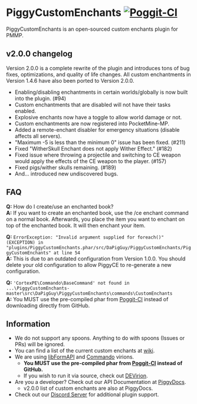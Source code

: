 # PiggyCustomEnchants [![Poggit-CI](https://poggit.pmmp.io/ci.badge/DaPigGuy/PiggyCustomEnchants/PiggyCustomEnchants/master)](https://poggit.pmmp.io/ci/DaPigGuy/PiggyCustomEnchants) 

PiggyCustomEnchants is an open-sourced custom enchants plugin for PMMP.

## v2.0.0 changelog
Version 2.0.0 is a complete rewrite of the plugin and introduces tons of bug fixes, optimizations, and quality of life changes.
All custom enchantments in Version 1.4.6 have also been ported to Version 2.0.0.

* Enabling/disabling enchantments in certain worlds/globally is now built into the plugin. (#94)
* Custom enchantments that are disabled will not have their tasks enabled.
* Explosive enchants now have a toggle to allow world damage or not.
* Custom enchantments are now registered into PocketMine-MP.
* Added a remote-enchant disabler for emergency situations (disable affects all servers).
* "Maximum -5 is less than the minimum 0" issue has been fixed. (#211)
* Fixed "WitherSkull Enchant does not apply Wither Effect." (#182)
* Fixed issue where throwing a projectile and switching to CE weapon would apply the effects of the CE weapon to the player. (#157)
* Fixed pigs/wither skulls remaining. (#189)
* And... introduced new undiscovered bugs.

<!-- If one question constantly persists, add the Q/A in here. -->
## FAQ
**Q:** How do I create/use an enchanted book? </br>
**A:** If you want to create an enchanted book, use the /ce enchant command on a normal book. Afterwards, you place the item you want to enchant on top of the enchanted book. It will then enchant your item.

**Q:** `ErrorException: "Invalid argument supplied for foreach()" (EXCEPTION) in "plugins/PiggyCustomEnchants.phar/src/DaPigGuy/PiggyCustomEnchants/PiggyCustomEnchants" at line 54` </br>
**A:** This is due to an outdated configuration from Version 1.0.0. You should delete your old configuration to allow PiggyCE to re-generate a new configuration.

**Q:** `'CortexPE\Commando\BaseCommand' not found in ...\PiggyCustomEnchants-master\src\DaPigGuy\PiggyCustomEnchants\commands\CustomEnchants` </br>
**A:** You MUST use the pre-compiled phar from [Poggit-CI](https://poggit.pmmp.io/ci/DaPigGuy/PiggyCustomEnchants/~) instead of downloading directly from GitHub.

## Information
* We do not support any spoons. Anything to do with spoons (Issues or PRs) will be ignored.
* You can find a list of the current custom enchants at [wiki](https://piggydocs.aericio.net/PiggyCustomEnchants.html).
* We are using [libFormAPI](https://github.com/jojoe77777/FormAPI) and [Commando](https://github.com/CortexPE/Commando) virions.
    * **You MUST use the pre-compiled phar from [Poggit-CI](https://poggit.pmmp.io/ci/DaPigGuy/PiggyCustomEnchants/~) instead of GitHub.**
    * If you wish to run it via source, check out [DEVirion](https://github.com/poggit/devirion).
* Are you a developer? Check out our API Documentation at [PiggyDocs](https://piggydocs.aericio.net/PiggyCustomEnchants.html).
    * v2.0.0 list of custom enchants are also at PiggyDocs.
* Check out our [Discord Server](https://discord.gg/qmnDsSD) for additional plugin support.
